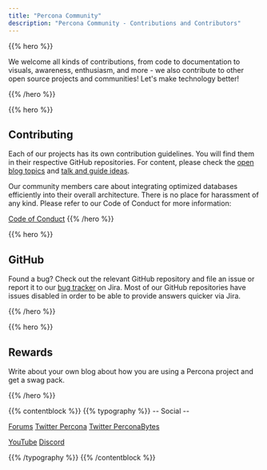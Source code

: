 ```yaml
---
title: "Percona Community"
description: "Percona Community - Contributions and Contributors"
---
```


{{% hero %}}

We welcome all kinds of contributions, from code to documentation to visuals, awareness, enthusiasm, and more - we also contribute to other open source projects and communities! Let's make technology better!

{{% /hero %}}

{{% hero %}}

## Contributing

Each of our projects has its own contribution guidelines. You will find them in their respective GitHub repositories. For content, please check the [open blog topics](topics.md) and [talk and guide ideas](talksandguides.md).

Our community members care about integrating optimized databases efficiently into their overall architecture. There is no place for harassment of any kind. Please refer to our Code of Conduct for more information:

[Code of Conduct](/contribute/coc)
{{% /hero %}}

{{% hero %}}

## GitHub

Found a bug? Check out the relevant GitHub repository and file an issue or report it to our [bug tracker](https://jira.percona.com) on Jira. Most of our GitHub repositories have issues disabled in order to be able to provide answers quicker via Jira.

{{% /hero %}}

{{% hero %}}

## Rewards

Write about your own blog about how you are using a Percona project and get a swag pack.

<link to program>
{{% /hero %}}


{{% contentblock %}}
{{% typography %}}
-- Social --

[Forums](https://forums.percona.com/)
[Twitter Percona](https://twitter.com/percona)
[Twitter PerconaBytes](https://twitter.com/perconabytes)

[YouTube](https://www.youtube.com/user/PerconaMySQL)
[Discord](https://discord.gg/mQEyGPkNbR)

{{% /typography %}}
{{% /contentblock %}}
